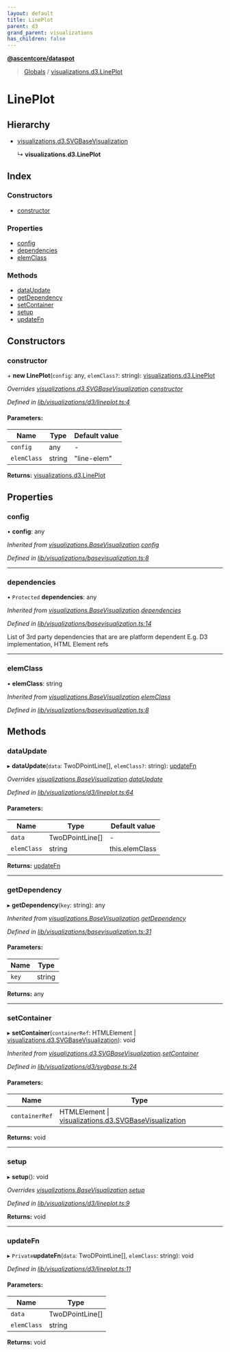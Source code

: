 ```yaml
---
layout: default
title: LinePlot
parent: d3
grand_parent: visualizations
has_children: false
---
```


**[@ascentcore/dataspot](../README.md)**

> [Globals](../globals.md) / [visualizations.d3.LinePlot](visualizations_d3_lineplot)

# LinePlot

## Hierarchy

* [visualizations.d3.SVGBaseVisualization](visualizations_d3_svgbasevisualization)

  ↳ **visualizations.d3.LinePlot**

## Index

### Constructors

* [constructor](visualizations_d3_lineplot#constructor)

### Properties

* [config](visualizations_d3_lineplot#config)
* [dependencies](visualizations_d3_lineplot#dependencies)
* [elemClass](visualizations_d3_lineplot#elemclass)

### Methods

* [dataUpdate](visualizations_d3_lineplot#dataupdate)
* [getDependency](visualizations_d3_lineplot#getdependency)
* [setContainer](visualizations_d3_lineplot#setcontainer)
* [setup](visualizations_d3_lineplot#setup)
* [updateFn](visualizations_d3_lineplot#updatefn)

## Constructors

### constructor

\+ **new LinePlot**(`config`: any, `elemClass?`: string): [visualizations.d3.LinePlot](visualizations_d3_lineplot)

*Overrides [visualizations.d3.SVGBaseVisualization](visualizations_d3_svgbasevisualization).[constructor](visualizations_d3_svgbasevisualization#constructor)*

*Defined in [lib/visualizations/d3/lineplot.ts:4](https://github.com/ascentcore/dataspot/blob/aa42404/lib/visualizations/d3/lineplot.ts#L4)*

#### Parameters:

Name | Type | Default value |
------ | ------ | ------ |
`config` | any | - |
`elemClass` | string | "line-elem" |

**Returns:** [visualizations.d3.LinePlot](visualizations_d3_lineplot)

## Properties

### config

•  **config**: any

*Inherited from [visualizations.BaseVisualization](visualizations_basevisualization).[config](visualizations_basevisualization#config)*

*Defined in [lib/visualizations/basevisualization.ts:8](https://github.com/ascentcore/dataspot/blob/aa42404/lib/visualizations/basevisualization.ts#L8)*

___

### dependencies

• `Protected` **dependencies**: any

*Inherited from [visualizations.BaseVisualization](visualizations_basevisualization).[dependencies](visualizations_basevisualization#dependencies)*

*Defined in [lib/visualizations/basevisualization.ts:14](https://github.com/ascentcore/dataspot/blob/aa42404/lib/visualizations/basevisualization.ts#L14)*

List of 3rd party dependencies that are are platform dependent
E.g. D3 implementation, HTML Element refs

___

### elemClass

•  **elemClass**: string

*Inherited from [visualizations.BaseVisualization](visualizations_basevisualization).[elemClass](visualizations_basevisualization#elemclass)*

*Defined in [lib/visualizations/basevisualization.ts:8](https://github.com/ascentcore/dataspot/blob/aa42404/lib/visualizations/basevisualization.ts#L8)*

## Methods

### dataUpdate

▸ **dataUpdate**(`data`: TwoDPointLine[], `elemClass?`: string): [updateFn](visualizations_d3_lineplot#updatefn)

*Overrides [visualizations.BaseVisualization](visualizations_basevisualization).[dataUpdate](visualizations_basevisualization#dataupdate)*

*Defined in [lib/visualizations/d3/lineplot.ts:64](https://github.com/ascentcore/dataspot/blob/aa42404/lib/visualizations/d3/lineplot.ts#L64)*

#### Parameters:

Name | Type | Default value |
------ | ------ | ------ |
`data` | TwoDPointLine[] | - |
`elemClass` | string | this.elemClass |

**Returns:** [updateFn](visualizations_d3_lineplot#updatefn)

___

### getDependency

▸ **getDependency**(`key`: string): any

*Inherited from [visualizations.BaseVisualization](visualizations_basevisualization).[getDependency](visualizations_basevisualization#getdependency)*

*Defined in [lib/visualizations/basevisualization.ts:31](https://github.com/ascentcore/dataspot/blob/aa42404/lib/visualizations/basevisualization.ts#L31)*

#### Parameters:

Name | Type |
------ | ------ |
`key` | string |

**Returns:** any

___

### setContainer

▸ **setContainer**(`containerRef`: HTMLElement \| [visualizations.d3.SVGBaseVisualization](visualizations_d3_svgbasevisualization)): void

*Inherited from [visualizations.d3.SVGBaseVisualization](visualizations_d3_svgbasevisualization).[setContainer](visualizations_d3_svgbasevisualization#setcontainer)*

*Defined in [lib/visualizations/d3/svgbase.ts:24](https://github.com/ascentcore/dataspot/blob/aa42404/lib/visualizations/d3/svgbase.ts#L24)*

#### Parameters:

Name | Type |
------ | ------ |
`containerRef` | HTMLElement \| [visualizations.d3.SVGBaseVisualization](visualizations_d3_svgbasevisualization) |

**Returns:** void

___

### setup

▸ **setup**(): void

*Overrides [visualizations.BaseVisualization](visualizations_basevisualization).[setup](visualizations_basevisualization#setup)*

*Defined in [lib/visualizations/d3/lineplot.ts:9](https://github.com/ascentcore/dataspot/blob/aa42404/lib/visualizations/d3/lineplot.ts#L9)*

**Returns:** void

___

### updateFn

▸ `Private`**updateFn**(`data`: TwoDPointLine[], `elemClass`: string): void

*Defined in [lib/visualizations/d3/lineplot.ts:11](https://github.com/ascentcore/dataspot/blob/aa42404/lib/visualizations/d3/lineplot.ts#L11)*

#### Parameters:

Name | Type |
------ | ------ |
`data` | TwoDPointLine[] |
`elemClass` | string |

**Returns:** void
